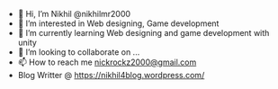- 👋 Hi, I’m Nikhil @nikhilmr2000
- 👀 I’m interested in Web designing, Game development
- 🌱 I’m currently learning Web designing and game development with unity
- 💞️ I’m looking to collaborate on ...
- 📫 How to reach me nickrockz2000@gmail.com
- Blog Writter @ https://nikhil4blog.wordpress.com/

<!---
nikhilmr2000/nikhilmr2000 is a ✨ special ✨ repository because its `README.md` (this file) appears on your GitHub profile.
You can click the Preview link to take a look at your changes.
--->

